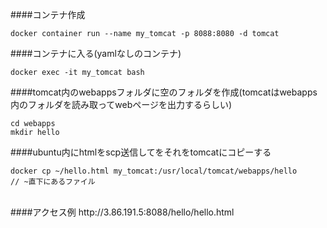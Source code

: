 ####コンテナ作成
```
docker container run --name my_tomcat -p 8088:8080 -d tomcat
```
####コンテナに入る(yamlなしのコンテナ)
```
docker exec -it my_tomcat bash
```
####tomcat内のwebappsフォルダに空のフォルダを作成(tomcatはwebapps内のフォルダを読み取ってwebページを出力するらしい)
```
cd webapps
mkdir hello
```
####ubuntu内にhtmlをscp送信してをそれをtomcatにコピーする
```
docker cp ~/hello.html my_tomcat:/usr/local/tomcat/webapps/hello
// ~直下にあるファイル
```
<br>
####アクセス例
http://3.86.191.5:8088/hello/hello.html